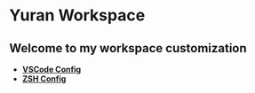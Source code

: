 # Yuran Workspace

## Welcome to my workspace customization

-   [**VSCode Config**](./vscode_config)
-   [**ZSH Config**](./zsh_config)

